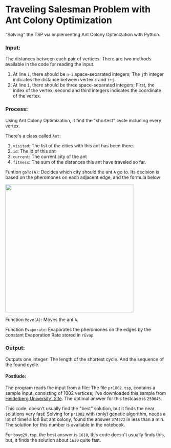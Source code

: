 # Traveling Salesman Problem with Ant Colony Optimization
"Solving" the TSP via implementing Ant Colony Optimization with Python.

### Input:
The distances between each pair of vertices. There are two methods available in the code for reading the input. 
1.  At line `i`, there should be `n-i` space-separated integers; The `j`th integer indicates the distance between vertex `i` and `i+j`. 
2.  At line `i`, there should be three space-separated integers; First, the index of the vertex, second and third integers indicates the coordinate of the vertex.

### Process:
Using Ant Colony Optimization, it find the "shortest" cycle including every vertex.

There's a class called `Ant`:
  1. `visited`: The list of the cities with this ant has been there.
  1. `id`: The id of this ant
  1. `current`: The current city of the ant
  1. `fitness`: The sum of the distances this ant have traveled so far.

Funtion `goTo(A)`: Decides which city should the ant `A` go to. Its decision is based on the pheromones on each adjacent edge, and the formula below
<p float="left">
  <img src="https://user-images.githubusercontent.com/12760574/130361954-666f4055-4937-41a4-86fe-c7a6bdfeee56.jpeg" width="400" />
</p>

Function `Move(A)`: Moves the ant `A`.

Function `Evaporate`: Evaporates the pheromones on the edges by the constant Evaporation Rate stored in `rEvap`.

### Output:
Outputs one integer: The length of the shortest cycle. And the sequence of the found cycle.

#### Postlude:
The program reads the input from a file; The file `pr1002.tsp`, contains a sample input, consisting of 1002 vertices; I've downloaded this sample from [Heidelberg University' Site](http://comopt.ifi.uni-heidelberg.de/software/TSPLIB95/). The optimal answer for this testcase is `259045`.

This code, doesn't usually find the "best" solution, but it finds the near solutions very fast! Solving for `pr1002` with (only) genetic algorithm, needs a lot of time! a lot! But ant colony, found the answer `374272` in less than a min. The solution for this number is available in the notebook. 

For `bayg29.tsp`, the best answer is `1610`, this code doesn't usually finds this, but, it finds the solution about `1630` quite fast.
